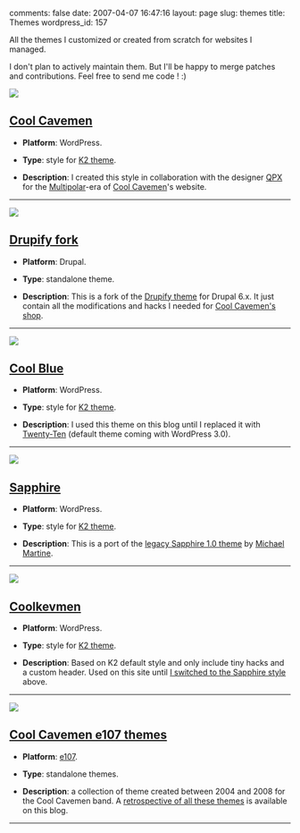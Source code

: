 comments: false
date: 2007-04-07 16:47:16
layout: page
slug: themes
title: Themes
wordpress_id: 157



All the themes I customized or created from scratch for websites I managed.

I don't plan to actively maintain them. But I'll be happy to merge patches and contributions. Feel free to send me code ! :)



[![](http://kevin.deldycke.com/wp-content/uploads/2007/04/cool-cavemen-preview-150x150.png)](http://kevin.deldycke.com/wp-content/uploads/2007/04/cool-cavemen-preview.png)




## [Cool Cavemen](http://github.com/kdeldycke/cool-cavemen-k2-theme/)





  
  * **Platform**: WordPress.

  
  * **Type**: style for [K2 theme](http://getk2.com).

  
  * **Description**: I created this style in collaboration with the designer [QPX](http://qpx.coolcavemen.com) for the [Multipolar](http://coolcavemen.com/discography/multipolar/)-era of [Cool Cavemen](http://coolcavemen.com)'s website.





* * *





[![](http://kevin.deldycke.com/wp-content/uploads/2007/04/drupify-fork-preview-e1291301163923-150x150.png)](http://kevin.deldycke.com/wp-content/uploads/2007/04/drupify-fork-preview.png)




## [Drupify fork](http://github.com/kdeldycke/drupify-fork/)





  
  * **Platform**: Drupal.

  
  * **Type**: standalone theme.

  
  * **Description**: This is a fork of the [Drupify theme](http://drupal.org/project/drupify) for Drupal 6.x. It just contain all the modifications and hacks I needed for [Cool Cavemen's shop](http://shop.coolcavemen.com).





* * *





[![](http://kevin.deldycke.com/wp-content/uploads/2007/04/cool-blue-preview-150x150.png)](http://kevin.deldycke.com/wp-content/uploads/2007/04/cool-blue-preview.png)




## [Cool Blue](http://github.com/kdeldycke/cool-blue/)





  
  * **Platform**: WordPress.

  
  * **Type**: style for [K2 theme](http://getk2.com).

  
  * **Description**: I used this theme on this blog until I replaced it with [Twenty-Ten](http://wordpress.org/extend/themes/twentyten) (default theme coming with WordPress 3.0).





* * *





[![](http://kevin.deldycke.com/wp-content/uploads/2007/04/sapphire-style-for-k2-03-wordpress-theme-150x150.png)](http://kevin.deldycke.com/wp-content/uploads/2007/04/sapphire-style-for-k2-03-wordpress-theme.png)




## [Sapphire](http://github.com/kdeldycke/sapphire/)





  
  * **Platform**: WordPress.

  
  * **Type**: style for [K2 theme](http://getk2.com).

  
  * **Description**: This is a port of the [legacy Sapphire 1.0 theme](http://www.michaelmartine.com/free-wordpress-themes/free-wordpress-theme-sapphire/) by [Michael Martine](http://www.michaelmartine.com).





* * *





[![](http://kevin.deldycke.com/wp-content/uploads/2007/04/coolkevmen-for-k2-in-action1-e1291301553611-150x150.png)](http://kevin.deldycke.com/wp-content/uploads/2007/04/coolkevmen-for-k2-in-action1.png)




## [Coolkevmen](http://github.com/kdeldycke/coolkevmen/)





  
  * **Platform**: WordPress.

  
  * **Type**: style for [K2 theme](http://getk2.com).

  
  * **Description**: Based on K2 default style and only include tiny hacks and a custom header. Used on this site until [I switched to the Sapphire style](http://kevin.deldycke.com/2007/03/sapphire-style-for-k2-wordpress-theme/) above.





* * *





[![](http://kevin.deldycke.com/wp-content/uploads/2011/06/new_look_3_mouseover-150x150.png)](http://kevin.deldycke.com/wp-content/uploads/2011/06/new_look_3_mouseover.png)




## [Cool Cavemen e107 themes](http://github.com/kdeldycke/cool-cavemen-e107-theme)





  
  * **Platform**: [e107](http://e107.org).

  
  * **Type**: standalone themes.

  
  * **Description**: a collection of theme created between 2004 and 2008 for the Cool Cavemen band. A [retrospective of all these themes](http://kevin.deldycke.com/2011/06/cool-cavemen-webdesign-retrospective/) is available on this blog.





* * *
